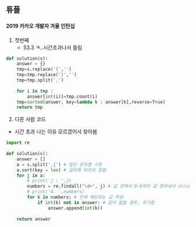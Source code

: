 ## 튜플

#### 2019 카카오 개발자 겨울 인턴십

1. 첫번째
   - 53.3 ㅋ..시간초과나서 틀림

```python
def solution(s):
    answer = {}
    tmp=s.replace('{','')
    tmp=tmp.replace('}','')
    tmp=tmp.split(',')
    
    for i in tmp :
        answer[int(i)]=tmp.count(i)
    tmp=sorted(answer, key=lambda k : answer[k],reverse=True)
    return tmp
```

2. 다른 사람 코드

- 시간 초과 나는 이유 모르겠어서 찾아봄

```python
import re
 
def solution(s):
    answer = []
    a = s.split(',{') # 일단 문자열 구분
    a.sort(key = len) # 길이에 따라서 정렬 
    for j in a:
        # print('j : ',j)
        numbers = re.findall("\d+", j) # 값 안에서 0~9까지 값 찾아내서 string으로 배열 만듦
        # print('4. ',numbers)
        for k in numbers: # 안에 해당되는 값 꺼냄
            if int(k) not in answer: # 값이 없을 경우, 추가함
                answer.append(int(k))
    
    return answer
```

